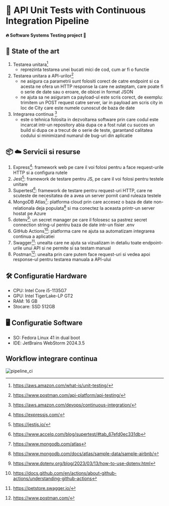 # 🚀 API Unit Tests with Continuous Integration Pipeline
#### 🔥 Software Systems Testing project 🚀
## 🎨 State of the art
1. Testarea unitara[^1]
   - reprezinta testarea unei bucati mici de cod, cum ar fi o functie
2. Testarea unitara a API-urilor[^2]
   - ne asigura ca parametrii sunt folositi corect de catre endpoint si ca acesta ne ofera un HTTP response la care ne asteptam, care poate fi o serie de date sau o eroare, de obicei in format JSON
   - ne ajuta sa ne asiguram ca payload-ul este scris corect, de exemplu: trimitem un POST request catre server, iar in payload am scris city in loc de City care este numele cunoscut de baza de date
3. Integrarea continua [^3]
   - este o tehnica folosita in dezvoltarea software prin care codul este incarcat intr-un repository abia dupa ce a fost rulat cu succes un build si dupa ce a trecut de o serie de teste, garantand calitatea codului si minimizand numarul de bug-uri din aplicatie
## 📦 ☁️ Servicii si resurse
1. Express[^4]: framework web pe care il voi folosi pentru a face request-urile HTTP si a configura rutele
2. Jest[^5]: framework de testare pentru JS, pe care il voi folosi pentru testele unitare
3. Supertest[^6]: framework de testare pentru request-uri HTTP, care ne scuteste de necesitatea de a avea un server pornit cand ruleaza testele
4. MongoDB Atlas[^11]: platforma cloud prin care accesez o baza de date non-relationala deja populata[^7] si ma conectez la aceasta printr-un server hostat pe Azure
5. dotenv[^12]: un secret manager pe care il folosesc sa pastrez secret connection string-ul pentru baza de date intr-un fisier .env
6. GitHub Actions[^8]: platforma care ne ajuta sa automatizam integrarea continua a aplicatiei
7. Swagger[^9]: unealta care ne ajuta sa vizualizam in detaliu toate endpoint-urile unui API si ne permite si sa testam manual
8. Postman[^10]: unealta prin care putem face request-uri si vedea apoi response-ul pentru testarea manuala a API-ului
## 🛠️ Configuratie Hardware
- CPU: Intel Core i5-1135G7
- GPU: Intel TigerLake-LP GT2
- RAM: 16 GB
- Stocare: SSD 512GB
## 🖥️ Configuratie Software
- SO: Fedora Linux 41 in dual boot
- IDE: JetBrains WebStorm 2024.3.5
## Workflow integrare continua
![pipeline_ci](https://github.com/user-attachments/assets/19809331-faa6-405f-832f-212f65e5af6a)



[^1]: https://aws.amazon.com/what-is/unit-testing/
[^2]: https://www.postman.com/api-platform/api-testing/
[^3]: https://aws.amazon.com/devops/continuous-integration/
[^4]: https://expressjs.com/
[^5]: https://jestjs.io/
[^6]: https://www.accelq.com/blog/supertest/#tab_67efd0ec331db
[^7]: https://www.mongodb.com/docs/atlas/sample-data/sample-airbnb/
[^8]: https://docs.github.com/en/actions/about-github-actions/understanding-github-actions
[^9]: https://petstore.swagger.io/
[^10]: https://www.postman.com/
[^11]: https://www.mongodb.com/atlas
[^12]: https://www.dotenv.org/blog/2023/03/13/how-to-use-dotenv.html

